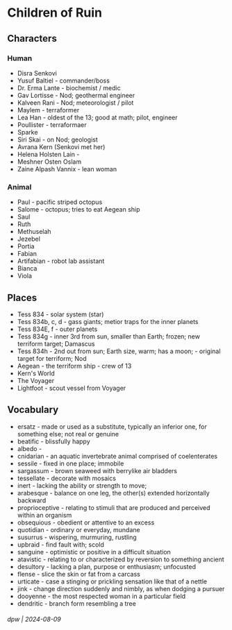 # Children of Ruin

## Characters

### Human

* Disra Senkovi
* Yusuf Baltiel - commander/boss
* Dr. Erma Lante - biochemist / medic
* Gav Lortisse - Nod; geothermal engineer
* Kalveen Rani - Nod; meteorologist / pilot
* Maylem - terraformer
* Lea Han - oldest of the 13; good at math; pilot, engineer
* Poullister - terraformaer
* Sparke
* Siri Skai - on Nod; geologist
* Avrana Kern (Senkovi met her)
* Helena Holsten Lain - 
* Meshner Osten Oslam
* Zaine Alpash Vannix - lean woman

### Animal

* Paul - pacific striped octopus
* Salome - octopus; tries to eat Aegean ship
* Saul
* Ruth
* Methuselah
* Jezebel
* Portia
* Fabian
* Artifabian - robot lab assistant
* Bianca
* Viola

## Places

* Tess 834 - solar system (star)
* Tess 834b, c, d - gass giants; metior traps for the inner planets
* Tess 834E, f - outer planets
* Tess 834g - inner 3rd from sun, smaller than Earth; frozen; new terriform target; Damascus
* Tess 834h - 2nd out from sun; Earth size, warm; has a moon; - original target for terriform; Nod
* Aegean - the terriform ship - crew of 13
* Kern's World
* The Voyager
* Lightfoot - scout vessel from Voyager

## Vocabulary

* ersatz - made or used as a substitute, typically an inferior one, for something else; not real or genuine
* beatific - blissfully happy
* albedo - 
* cnidarian - an aquatic invertebrate animal comprised of coelenterates
* sessile - fixed in one place; immobile
* sargassum - brown seaweed with berrylike air bladders
* tessellate - decorate with mosaics
* inert - lacking the ability or strength to move;
* arabesque - balance on one leg, the other(s) extended horizontally backward
* proprioceptive - relating to stimuli that are produced and perceived within an organism
* obsequious - obedient or attentive to an excess
* quotidian - ordinary or everyday, mundane
* susurrus - wispering, murmuring, rustling
* upbraid - find fault with; scold
* sanguine - optimistic or positive in a difficult situation
* atavistic - relating to or characterized by reversion to something ancient
* desultory - lacking a plan, purpose or enthusiasm; unfocusted
* flense - slice the skin or fat from a carcass
* urticate - case a stinging or prickling sensation like that of a nettle
* jink - change direction suddenly and nimbly, as when dodging a pursuer
* dooyenne - the most respected woman in a particular field
* dendritic - branch form resembling a tree

###### dpw | 2024-08-09
